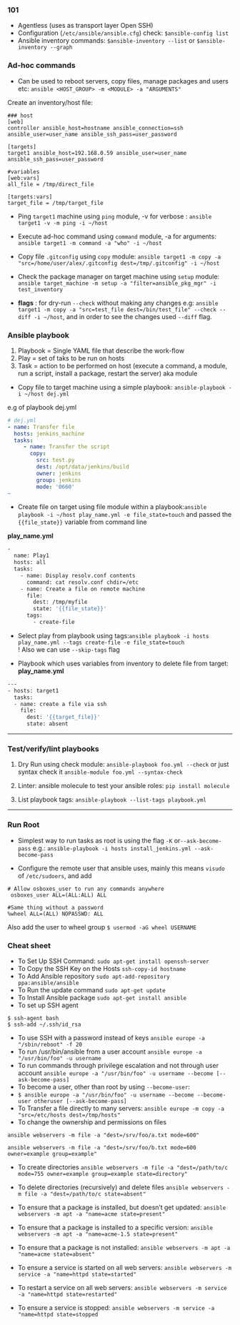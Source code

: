 ### 101

* Agentless (uses as transport layer Open SSH)
* Configuration (`/etc/ansible/ansible.cfg`) check: `$ansible-config list`
* Ansible inventory commands: `$ansible-inventory --list` or `$ansible-inventory --graph`


### Ad-hoc commands

* Can be used to reboot servers, copy files, manage packages and users etc: `ansible <HOST_GROUP> -m <MODULE> -a "ARGUMENTS"`

Create an inventory/host file:
```
### host
[web] 
controller ansible_host=hostname ansible_connection=ssh ansible_user=user_name ansible_ssh_pass=user_password

[targets]
target1 ansible_host=192.168.0.59 ansible_user=user_name ansible_ssh_pass=user_password

#variables
[web:vars]
all_file = /tmp/direct_file

[targets:vars]
target_file = /tmp/target_file
```

* Ping `target1` machine using `ping` module, -v for verbose : `ansible target1 -v -m ping -i ~/host `
* Execute ad-hoc command using `command` module, -a for arguments: `ansible target1 -m command -a "who" -i ~/host` 
* Copy  file `.gitconfig` using `copy` module: `ansible target1 -m copy -a "src=/home/user/alex/.gitconfig dest=/tmp/.gitconfig" -i ~/host`
* Check the package manager on target machine using `setup` module: `ansible target_machine -m setup -a "filter=ansible_pkg_mgr" -i test_inventory `


* **flags** : for dry-run `--check` without making any changes e.g: `ansible target1 -m copy -a "src=test_file dest=/bin/test_file" --check --diff -i ~/host`, and in order to see the changes used `--diff` flag.


### Ansible playbook

1. Playbook = Single YAML file that describe the work-flow
2. Play = set of taks to be run on hosts
3. Task = action to be performed on host (execute a command, a module, run a script, install a package, restart the server) aka module

* Copy file to target machine using a simple playbook: `ansible-playbook -i ~/host dej.yml`

e.g of playbook dej.yml
```yml
# dej.yml
- name: Transfer file
  hosts: jenkins_machine
  tasks:
     - name: Transfer the script
       copy:
         src: test.py
         dest: /opt/data/jenkins/build
         owner: jenkins
         group: jenkins
         mode: '0660'
~                      
```

* Create file on target using file module within a playbook:`ansible playbook -i ~/host play_name.yml -e file_state=touch`  and passed the `{{file_state}}` variable from command line 

**play_name.yml**
```bash
-
  name: Play1
  hosts: all
  tasks:
    - name: Display resolv.conf contents
      command: cat resolv.conf chdir=/etc
    - name: Create a file on remote machine
      file:
        dest: /tmp/myfile
        state: '{{file_state}}'
      tags:
        - create-file
```
* Select play from playbook using tags:`ansible playbook -i hosts play_name.yml --tags create-file -e file_state=touch`  
! Also we can use `--skip-tags` flag     

* Playbook which uses variables from inventory to delete file from target:
**play_name.yml**
```bash
---
- hosts: target1
  tasks:
  - name: create a file via ssh
    file:
      dest: '{{target_file}}'
      state: absent
```

***

### Test/verify/lint playbooks

1) Dry Run using check module: `ansible-playbook foo.yml --check` or just syntax check it `ansible-module foo.yml --syntax-check`

2) Linter: ansible molecule to test your ansible roles: `pip install molecule`  

3) List playbook tags: `ansible-playbook --list-tags playbook.yml`
***

### Run Root

* Simplest way to run tasks as root is using the flag `-K` or`--ask-become-pass` e.g.: `ansible-playbook -i hosts install_jenkins.yml --ask-become-pass`  

* Configure the remote user that ansible uses, mainly this means `visudo` of `/etc/sudoers`, and add 
```
# Allow osboxes_user to run any commands anywhere
 osboxes_user ALL=(ALL:ALL) ALL

#Same thing without a password
%wheel ALL=(ALL) NOPASSWD: ALL
```
Also add the user to wheel group `$ usermod -aG wheel USERNAME`


### Cheat sheet


* To Set Up SSH Command: `sudo apt-get install openssh-server`
* To Copy the SSH Key on the Hosts `ssh-copy-id hostname`
* To Add Ansible repository `sudo apt-add-repository ppa:ansible/ansible`
* To Run the update command `sudo apt-get update`
* To Install Ansible package `sudo apt-get install ansible`
* To set up SSH agent
```
$ ssh-agent bash
$ ssh-add ~/.ssh/id_rsa
```

* To use SSH with a password instead of keys `ansible europe -a "/sbin/reboot" -f 20`
* To run /usr/bin/ansible from a user account `ansible europe -a "/usr/bin/foo" -u username`
* To run commands through privilege escalation and not through user account `ansible europe -a "/usr/bin/foo" -u username --become [--ask-become-pass]`
* To become a user, other than root by using `--become-user`:
* `$ ansible europe -a "/usr/bin/foo" -u username --become --become-user otheruser [--ask-become-pass]`
* To Transfer a file directly to many servers: `ansible europe -m copy -a "src=/etc/hosts dest=/tmp/hosts"`
* To change the ownership and permissions on files 
```
ansible webservers -m file -a "dest=/srv/foo/a.txt mode=600"

ansible webservers -m file -a "dest=/srv/foo/b.txt mode=600 owner=example group=example"
```
* To create directories `ansible webservers -m file -a "dest=/path/to/c mode=755 owner=example group=example state=directory"`
* To delete directories (recursively) and delete files  `ansible webservers -m file -a "dest=/path/to/c state=absent"`
* To ensure that a package is installed, but doesn’t get updated: `ansible webservers -m apt -a "name=acme state=present"`
* To ensure that a package is installed to a specific version: `ansible webservers -m apt -a "name=acme-1.5 state=present"`
* To ensure that a package is not installed: `ansible webservers -m apt -a "name=acme state=absent"`

* To ensure a service is started on all web servers: `ansible webservers -m service -a "name=httpd state=started"`

* To restart a service on all web servers: `ansible webservers -m service -a "name=httpd state=restarted"`

* To ensure a service is stopped: `ansible webservers -m service -a "name=httpd state=stopped`

